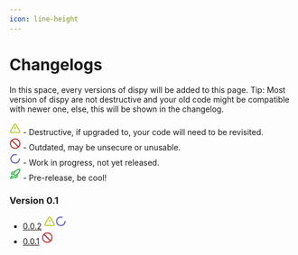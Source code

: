 ```yaml
---
icon: line-height
---
```


# Changelogs

In this space, every versions of dispy will be added to this page. Tip: Most version of dispy are not destructive and your old code might be compatible with newer one, else, this will be shown in the changelog.

<img src="../../.gitbook/assets/triangle-alert.png" alt="" data-size="line"> - Destructive, if upgraded to, your code will need to be revisited.\
<img src="../../.gitbook/assets/ban.png" alt="" data-size="line"> - Outdated, may be unsecure or unusable.\
<img src="../../.gitbook/assets/loader-circle.png" alt="" data-size="line"> - Work in progress, not yet released.\
<img src="../../.gitbook/assets/rocket.png" alt="" data-size="line"> - Pre-release, be cool!&#x20;

### Version 0.1

* [0.0.2](0.0.2.md) <img src="../../.gitbook/assets/up_triangle-alert.png" alt="" data-size="line"><img src="../../.gitbook/assets/up_loader-circle.png" alt="" data-size="line">
* [0.0.1](0.0.1.md) <img src="../../.gitbook/assets/ban.png" alt="" data-size="line">
